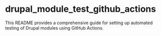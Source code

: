 # drupal_module_test_github_actions
This README provides a comprehensive guide for setting up automated testing of Drupal modules using GitHub Actions.
